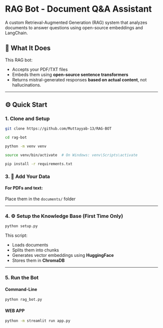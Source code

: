 # RAG Bot -  Document Q&A Assistant

A custom Retrieval-Augmented Generation (RAG) system that analyzes documents to answer questions using open-source embeddings and LangChain.

## 🚀 What It Does

This RAG bot:
- Accepts your PDF/TXT files
- Embeds them using **open-source sentence transformers**
- Returns mistral-generated responses **based on actual content**, not hallucinations.

---

## ⚙️ Quick Start

### 1. **Clone and Setup**
```bash
git clone https://github.com/Muttayyab-13/RAG-BOT

cd rag-bot

python -m venv venv

source venv/bin/activate  # On Windows: venv\Scripts\activate

pip install -r requirements.txt
```

### 3. 📂 Add Your Data

#### For PDFs and text:
Place them in the `documents/` folder

---

### 4. ⚙️ Setup the Knowledge Base (First Time Only)

```bash
python setup.py
```
This script:

- Loads documents
- Splits them into chunks
- Generates vector embeddings using **HuggingFace**
- Stores them in **ChromaDB**

---

### 5. Run the Bot

####  Command-Line
```bash
python rag_bot.py
```

#### WEB APP
```bash
python -m streamlit run app.py
```

